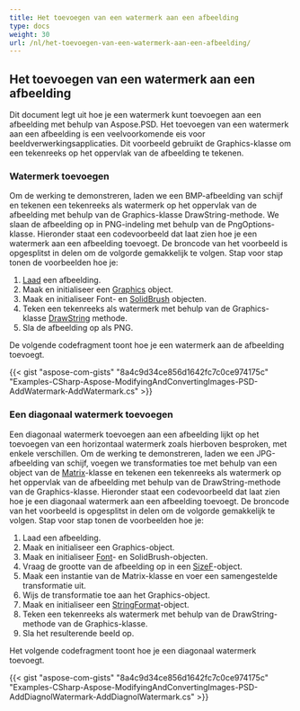 ```yaml
---
title: Het toevoegen van een watermerk aan een afbeelding
type: docs
weight: 30
url: /nl/het-toevoegen-van-een-watermerk-aan-een-afbeelding/
---
```


## **Het toevoegen van een watermerk aan een afbeelding**
Dit document legt uit hoe je een watermerk kunt toevoegen aan een afbeelding met behulp van Aspose.PSD. Het toevoegen van een watermerk aan een afbeelding is een veelvoorkomende eis voor beeldverwerkingsapplicaties. Dit voorbeeld gebruikt de Graphics-klasse om een tekenreeks op het oppervlak van de afbeelding te tekenen.
### **Watermerk toevoegen**
Om de werking te demonstreren, laden we een BMP-afbeelding van schijf en tekenen een tekenreeks als watermerk op het oppervlak van de afbeelding met behulp van de Graphics-klasse DrawString-methode. We slaan de afbeelding op in PNG-indeling met behulp van de PngOptions-klasse. Hieronder staat een codevoorbeeld dat laat zien hoe je een watermerk aan een afbeelding toevoegt. De broncode van het voorbeeld is opgesplitst in delen om de volgorde gemakkelijk te volgen. Stap voor stap tonen de voorbeelden hoe je:

1. [Laad](https://reference.aspose.com/psd/net/aspose.psd.image/load/methods/2) een afbeelding.
1. Maak en initialiseer een [Graphics](https://reference.aspose.com/psd/net/aspose.psd/graphics) object.
1. Maak en initialiseer Font- en [SolidBrush](https://reference.aspose.com/psd/net/aspose.psd.brushes/solidbrush) objecten.
1. Teken een tekenreeks als watermerk met behulp van de Graphics-klasse [DrawString](https://reference.aspose.com/psd/net/aspose.psd/graphics/methods/drawstring) methode.
1. Sla de afbeelding op als PNG.

De volgende codefragment toont hoe je een watermerk aan de afbeelding toevoegt.


{{< gist "aspose-com-gists" "8a4c9d34ce856d1642fc7c0ce974175c" "Examples-CSharp-Aspose-ModifyingAndConvertingImages-PSD-AddWatermark-AddWatermark.cs" >}}
### **Een diagonaal watermerk toevoegen**
Een diagonaal watermerk toevoegen aan een afbeelding lijkt op het toevoegen van een horizontaal watermerk zoals hierboven besproken, met enkele verschillen. Om de werking te demonstreren, laden we een JPG-afbeelding van schijf, voegen we transformaties toe met behulp van een object van de [Matrix](https://reference.aspose.com/psd/net/aspose.psd/matrix)-klasse en tekenen een tekenreeks als watermerk op het oppervlak van de afbeelding met behulp van de DrawString-methode van de Graphics-klasse. Hieronder staat een codevoorbeeld dat laat zien hoe je een diagonaal watermerk aan een afbeelding toevoegt. De broncode van het voorbeeld is opgesplitst in delen om de volgorde gemakkelijk te volgen. Stap voor stap tonen de voorbeelden hoe je:

1. Laad een afbeelding.
1. Maak en initialiseer een Graphics-object.
1. Maak en initialiseer [Font](https://reference.aspose.com/psd/net/aspose.psd/font)- en SolidBrush-objecten.
1. Vraag de grootte van de afbeelding op in een [SizeF](https://reference.aspose.com/psd/net/aspose.psd/sizef)-object.
1. Maak een instantie van de Matrix-klasse en voer een samengestelde transformatie uit.
1. Wijs de transformatie toe aan het Graphics-object.
1. Maak en initialiseer een [StringFormat](https://reference.aspose.com/psd/net/aspose.psd/stringformat)-object.
1. Teken een tekenreeks als watermerk met behulp van de DrawString-methode van de Graphics-klasse.
1. Sla het resulterende beeld op.

Het volgende codefragment toont hoe je een diagonaal watermerk toevoegt.


{{< gist "aspose-com-gists" "8a4c9d34ce856d1642fc7c0ce974175c" "Examples-CSharp-Aspose-ModifyingAndConvertingImages-PSD-AddDiagnolWatermark-AddDiagnolWatermark.cs" >}}
